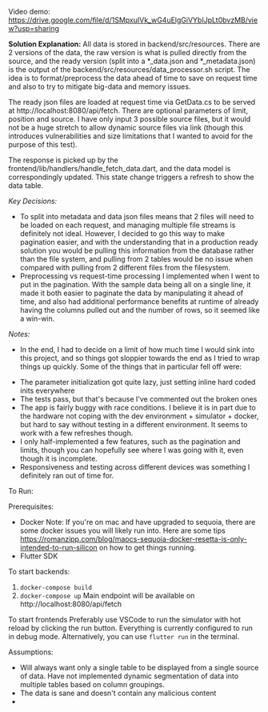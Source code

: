 
Video demo: https://drive.google.com/file/d/1SMpxuIVk_wG4uElgGiVYbIJpLt0bvzMB/view?usp=sharing

**Solution Explanation:**
All data is stored in backend/src/resources. There are 2 versions of the data, the raw version is what is pulled directly from the source, and the ready version (split into a *_data.json and *_metadata.json) is the output of the backend/src/resources/data_processor.sh script. The idea is to format/preprocess the data ahead of time to save on request time and also to try to mitigate big-data and memory issues.

The ready json files are loaded at request time via GetData.cs to be served at http://localhost:8080/api/fetch. There are optional parameters of limit, position and source. I have only input 3 possible source files, but it would not be a huge stretch to allow dynamic source files via link (though this introduces vulnerabilities and size limitations that I wanted to avoid for the purpose of this test).

The response is picked up by the frontend/lib/handlers/handle_fetch_data.dart, and the data model is correspondingly updated. This state change triggers a refresh to show the data table.

*Key Decisions:*
- To split into metadata and data json files means that 2 files will need to be loaded on each request, and managing multiple file streams is definitely not ideal. However, I decided to go this way to make pagination easier, and with the understanding that in a production ready solution you would be pulling this information from the database rather than the file system, and pulling from 2 tables would be no issue when compared with pulling from 2 different files from the filesystem.
- Preprocessing vs request-time processing I implemented when I went to put in the pagination. With the sample data being all on a single line, it made it both easier to paginate the data by manipulating it ahead of time, and also had additional performance benefits at runtime of already having the columns pulled out and the number of rows, so it seemed like a win-win.

*Notes:*
- In the end, I had to decide on a limit of how much time I would sink into this project, and so things got sloppier towards the end as I tried to wrap things up quickly. Some of the things that in particular fell off were:
* The parameter initialization got quite lazy, just setting inline hard coded inits everywhere
* The tests pass, but that's because I've commented out the broken ones
* The app is fairly buggy with race conditions. I believe it is in part due to the hardware not coping with the dev environment + simulator + docker, but hard to say without testing in a different environment. It seems to work with a few refreshes though.
* I only half-implemented a few features, such as the pagination and limits, though you can hopefully see where I was going with it, even though it is incomplete.
* Responsiveness and testing across different devices was something I definitely ran out of time for.


To Run:

Prerequisites:
* Docker
Note: If you're on mac and have upgraded to sequoia, there are some docker issues you will likely run into. Here are some tips https://romanzipp.com/blog/maocs-sequoia-docker-resetta-is-only-intended-to-run-silicon on how to get things running.
* Flutter SDK

To start backends:
1. `docker-compose build`
2. `docker-compose up`
Main endpoint will be available on http://localhost:8080/api/fetch

To start frontends
Preferably use VSCode to run the simulator with hot reload by clicking the run button. Everything is currently configured to run in debug mode.
Alternatively, you can use `flutter run` in the terminal.



Assumptions:
- Will always want only a single table to be displayed from a single source of data. Have not implemented dynamic segmentation of data into multiple tables based on column groupings.
- The data is sane and doesn't contain any malicious content
- 
